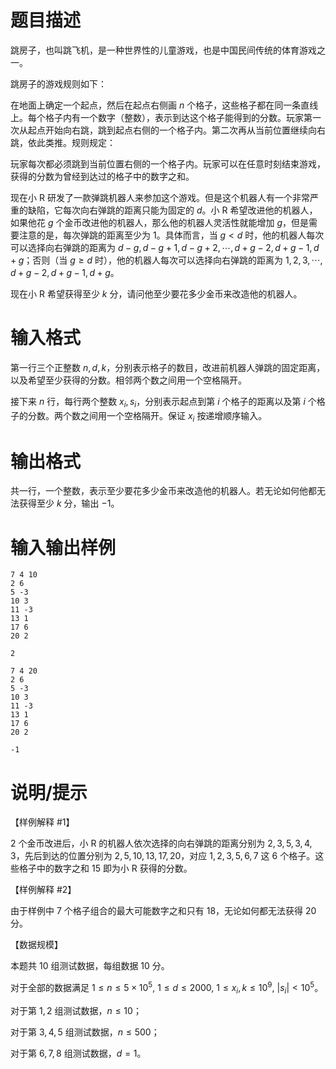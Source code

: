 # 题目描述

跳房子，也叫跳飞机，是一种世界性的儿童游戏，也是中国民间传统的体育游戏之一。

跳房子的游戏规则如下：

在地面上确定一个起点，然后在起点右侧画 $n$ 个格子，这些格子都在同一条直线上。每个格子内有一个数字（整数），表示到达这个格子能得到的分数。玩家第一次从起点开始向右跳，跳到起点右侧的一个格子内。第二次再从当前位置继续向右跳，依此类推。规则规定：

玩家每次都必须跳到当前位置右侧的一个格子内。玩家可以在任意时刻结束游戏，获得的分数为曾经到达过的格子中的数字之和。

现在小 R 研发了一款弹跳机器人来参加这个游戏。但是这个机器人有一个非常严重的缺陷，它每次向右弹跳的距离只能为固定的 $d$。小 R 希望改进他的机器人，如果他花 $g$ 个金币改进他的机器人，那么他的机器人灵活性就能增加 $g$，但是需要注意的是，每次弹跳的距离至少为 $1$。具体而言，当 $g<d$ 时，他的机器人每次可以选择向右弹跳的距离为 $d-g,d-g+1,d-g+2,\cdots,d+g-2,d+g-1,d+g$；否则（当 $g \geq d$ 时），他的机器人每次可以选择向右弹跳的距离为 $1,2,3,\cdots,d+g-2,d+g-1,d+g$。

现在小 R 希望获得至少 $k$ 分，请问他至少要花多少金币来改造他的机器人。

# 输入格式

第一行三个正整数 $n,d,k$，分别表示格子的数目，改进前机器人弹跳的固定距离，以及希望至少获得的分数。相邻两个数之间用一个空格隔开。

接下来 $n$ 行，每行两个整数 $x_i,s_i$，分别表示起点到第 $i$ 个格子的距离以及第 $i$ 个格子的分数。两个数之间用一个空格隔开。保证 $x_i$ 按递增顺序输入。

# 输出格式

共一行，一个整数，表示至少要花多少金币来改造他的机器人。若无论如何他都无法获得至少 $k$ 分，输出 $-1$。

# 输入输出样例

```input1
7 4 10
2 6
5 -3
10 3
11 -3
13 1
17 6
20 2
```

```output1
2
```

```input2
7 4 20
2 6
5 -3
10 3
11 -3
13 1
17 6
20 2
```

```output2
-1
```

# 说明/提示

【样例解释 #1】

$2$ 个金币改进后，小 R 的机器人依次选择的向右弹跳的距离分别为 $2,3,5,3,4,3$，先后到达的位置分别为 $2,5,10,13,17,20$，对应 $1,2,3,5,6,7$ 这 $6$ 个格子。这些格子中的数字之和 $15$ 即为小 R 获得的分数。

【样例解释 #2】

由于样例中 $7$ 个格子组合的最大可能数字之和只有 $18$，无论如何都无法获得 $20$ 分。

【数据规模】

本题共 10 组测试数据，每组数据 10 分。

对于全部的数据满足 $1 \leq n \leq 5 \times {10}^5,~1 \leq d \leq 2000,~1 \leq x_i,k \leq {10}^9,~|s_i| < {10}^5$。

对于第 $1,2$ 组测试数据，$n \leq 10$；

对于第 $3,4,5$ 组测试数据，$n \leq 500$；

对于第 $6,7,8$ 组测试数据，$d = 1$。
